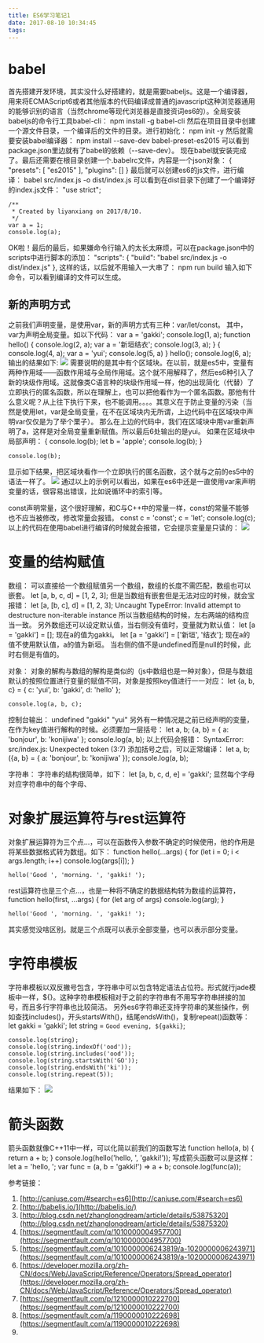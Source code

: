 ```yaml
---
title: ES6学习笔记1
date: 2017-08-10 10:34:45
tags:
---
```



# babel #

首先搭建开发环境，其实没什么好搭建的，就是需要babeljs。这是一个编译器，用来将ECMAScript6或者其他版本的代码编译成普通的javascript这种浏览器通用的能够识别的语言（当然chrome等现代浏览器是直接资词es6的）。全局安装babeljs的命令行工具babel-cli：
	npm install -g babel-cli
然后在项目目录中创建一个源文件目录，一个编译后的文件的目录。进行初始化：
	npm init -y
然后就需要安装babel编译器：
	npm install --save-dev babel-preset-es2015
可以看到package.json里边就有了babel的依赖（--save-dev）。
现在babel就安装完成了。最后还需要在根目录创建一个.babelrc文件，内容是一个json对象：
	{
	  "presets": [
	    "es2015"
	  ],
	  "plugins": []
	}
最后就可以创建es6的js文件，进行编译：
	babel src/index.js -o dist/index.js
可以看到在dist目录下创建了一个编译好的index.js文件：
	"use strict";
	
	/**
	 * Created by liyanxiang on 2017/8/10.
	 */
	var a = 1;
	console.log(a);
OK啦！最后的最后，如果嫌命令行输入的太长太麻烦，可以在package.json中的scripts中进行脚本的添加：
	"scripts": {
		"build": "babel src/index.js -o dist/index.js"
	},
这样的话，以后就不用输入一大串了：
	npm run build
输入如下命令，可以看到编译的文件可以生成。


## 新的声明方式 ##

之前我们声明变量，是使用var，新的声明方式有三种：var/let/const。
其中，var为声明全局变量。如以下代码：
	var a = 'gakki';
	console.log(1, a);
	function hello() {
	    console.log(2, a);
	    var a = '新垣结衣';
	    console.log(3, a);
	}
	{
	    console.log(4, a);
	    var a = 'yui';
	    console.log(5, a)
	}
	hello();
	console.log(6, a);
输出的结果如下:
![](http://i.imgur.com/UCojMzP.png)
需要说明的是其中有个区域块。在以前，就是es5中，变量有两种作用域——函数作用域与全局作用域。这个就不用解释了，然后es6种引入了新的块级作用域。这就像类C语言种的块级作用域一样，他的出现简化（代替）了立即执行的匿名函数，所以在理解上，也可以把他看作为一个匿名函数。那他有什么意义呢？从上往下执行下来，也不能调用。。。。其意义在于防止变量的污染（当然是使用let，var是全局变量，在不在区域块内无所谓，上边代码中在区域块中声明var仅仅是为了举个栗子）。
那么在上边的代码中，我们在区域块中用var重新声明了a，这样是对全局变量重新赋值。所以最后6处输出的是yui。
如果在区域块中局部声明：
	{
	    console.log(b);
	    let b = 'apple';
	    console.log(b);
	}
	
	console.log(b);
显示如下结果，把区域块看作一个立即执行的匿名函数，这个就与之前的es5中的语法一样了。
![](http://i.imgur.com/8Mzl3Uc.png)
通过以上的示例可以看出，如果在es6中还是一直使用var来声明变量的话，很容易出错误，比如说循环中的索引等。

const声明常量，这个很好理解，和C与C++中的常量一样，const的常量不能够也不应当被修改，修改常量会报错。
	const c = 'const';
	c = 'let';
	console.log(c);
以上的代码在使用babel进行编译的时候就会报错，它会提示变量是只读的：
![](http://i.imgur.com/YHLEkFl.png)


# 变量的结构赋值 #

数组：
可以直接给一个数组赋值另一个数组，数组的长度不需匹配，数组也可以嵌套。
	let [a, b, c, d] = [1, 2, 3];
但是当数组有嵌套但是无法对应的时候，就会宝报错：
	let [a, [b, c], d] = [1, 2, 3];
Uncaught TypeError: Invalid attempt to destructure non-iterable instance
所以当数组结构的时候，左右两端的结构应当一致。
另外数组还可以设定默认值，当右侧没有值时，变量就为默认值：
	let [a = 'gakki'] = [];	
现在a的值为gakki。
	let [a = 'gakki'] = ['新垣', '结衣'];
现在a的值不使用默认值，a的值为新垣。
当右侧的值不是undefined而是null的时候，此时右侧是有值的。

对象：
对象的解构与数组的解构是类似的（js中数组也是一种对象），但是与数组默认的按照位置进行变量的赋值不同，对象是按照key值进行一一对应：
	let {a, b, c} = {
	    c: 'yui',
	    b: 'gakki',
	    d: 'hello'
	};
	
	console.log(a, b, c);
控制台输出：
	undefined "gakki" "yui"
另外有一种情况是之前已经声明的变量，在作为key值进行解构的时候。必须要加一层括号：
	let a, b;
	{a, b} = {
	    a: 'bonjour',
	    b: 'konijiwa'
	};
	console.log(a, b);
以上代码会报错：
	SyntaxError: src/index.js: Unexpected token (3:7)
添加括号之后，可以正常编译：
	let a, b;
	({a, b} = {
	    a: 'bonjour',
	    b: 'konijiwa'
	});
	console.log(a, b);

字符串：
字符串的结构很简单，如下：
	let [a, b, c, d, e] = 'gakki';
显然每个字母对应字符串中的每个字母、


# 对象扩展运算符与rest运算符 #

对象扩展运算符为三个点...，可以在函数传入参数不确定的时候使用，他的作用是将某些数据格式转为数组。如下：
	function hello(...args) {
	    for (let i = 0; i < args.length; i++)
	        console.log(args[i]);
	}
	
	hello('Good ', 'morning. ', 'gakki! ');

rest运算符也是三个点...，也是一种将不确定的数据结构转为数组的运算符，
	function hello(first, ...args) {
	    for (let arg of args)
	        console.log(arg);
	}
	
	hello('Good ', 'morning. ', 'gakki! ');
其实感觉没啥区别。就是三个点既可以表示全部变量，也可以表示部分变量。


# 字符串模板 #

字符串模板以双反撇号包含，字符串中可以包含特定语法占位符。形式就行jade模板中一样，${}。这种字符串模板相对于之前的字符串有不用写字符串拼接的加号，而且多行字符串也比较简洁。
另外es6字符串还支持字符串的某些操作，例如查找includes()，开头startsWith()，结尾endsWith()，复制repeat()函数等：
	let gakki = 'gakki';
	let string = `Good evening, ${gakki}`;
	
	console.log(string);
	console.log(string.indexOf('ood'));
	console.log(string.includes('ood'));
	console.log(string.startsWith('GO'));
	console.log(string.endsWith('ki'));
	console.log(string.repeat(5));
结果如下：
![](http://i.imgur.com/hmbsPDD.png)


# 箭头函数 #

箭头函数就像C++11中一样，可以化简以前我们的函数写法
	function hello(a, b) {
	    return a + b;
	}
	console.log(hello('hello, ', 'gakki!'));
写成箭头函数可以是这样：
	let a = 'hello, ';
	var func = (a, b = 'gakki!') => a + b;
	console.log(func(a));




参考链接：

1. [http://caniuse.com/#search=es6](http://caniuse.com/#search=es6)
2. [http://babeljs.io/](http://babeljs.io/)
3. [http://blog.csdn.net/zhanglongdream/article/details/53875320](http://blog.csdn.net/zhanglongdream/article/details/53875320)
4. [https://segmentfault.com/q/1010000004957700](https://segmentfault.com/q/1010000004957700)
5. [https://segmentfault.com/q/1010000006243819/a-1020000006243971](https://segmentfault.com/q/1010000006243819/a-1020000006243971)
6. [https://developer.mozilla.org/zh-CN/docs/Web/JavaScript/Reference/Operators/Spread_operator](https://developer.mozilla.org/zh-CN/docs/Web/JavaScript/Reference/Operators/Spread_operator)
7. [https://segmentfault.com/p/1210000010222700](https://segmentfault.com/p/1210000010222700)
8. [https://segmentfault.com/a/1190000010222698](https://segmentfault.com/a/1190000010222698)
9. 